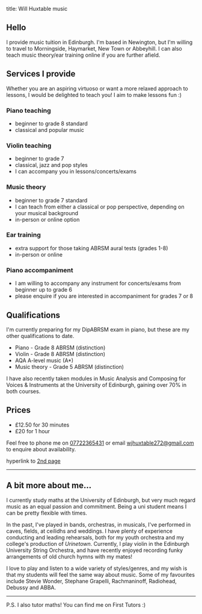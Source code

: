 title: Will Huxtable music

## Hello
I provide music tuition in Edinburgh. I'm based in Newington, but I'm willing to travel to Morningside, Haymarket, New Town or Abbeyhill. I can also teach music theory/ear training online if you are further afield.

## Services I provide
Whether you are an aspiring virtuoso or want a more relaxed approach to lessons, I would be delighted to teach you! I aim to make lessons fun :)

### Piano teaching
- beginner to grade 8 standard
- classical and popular music

### Violin teaching
- beginner to grade 7
- classical, jazz and pop styles
- I can accompany you in lessons/concerts/exams

### Music theory
- beginner to grade 7 standard
- I can teach from either a classical or pop perspective, depending on your musical background
- in-person or online option

### Ear training
- extra support for those taking ABRSM aural tests (grades 1-8)
- in-person or online

### Piano accompaniment
- I am willing to accompany any instrument for concerts/exams from beginner up to grade 6
- please enquire if you are interested in accompaniment for grades 7 or 8

## Qualifications
I'm currently preparing for my DipABRSM exam in piano, but these are my other qualifications to date.
- Piano - Grade 8 ABRSM (distinction)
- Violin - Grade 8 ABRSM (distinction)
- AQA A-level music (A*)
- Music theory - Grade 5 ABRSM (distinction)

I have also recently taken modules in Music Analysis and Composing for Voices & Instruments at the University of Edinburgh, gaining over 70% in both courses.

## Prices
- £12.50 for 30 minutes
- £20 for 1 hour

Feel free to phone me on [07722365431](tel:07722365431) or email [wjhuxtable272@gmail.com](mailto:wjhuxtable272@gmail.com) to enquire about availability. 

hyperlink to [2nd page](page2.md)

---

## A bit more about me...
I currently study maths at the University of Edinburgh, but very much regard music as an equal passion and commitment.
Being a uni student means I can be pretty flexible with times.

In the past, I've played in bands, orchestras, in musicals, I've performed in caves, fields, at ceilidhs and weddings.
I have plenty of experience conducting and leading rehearsals, both for my youth orchestra and my college's production of *Urinetown*.
Currently, I play violin in the Edinburgh University String Orchestra, and have recently enjoyed recording funky arrangements of old church hymns with my mates!

I love to play and listen to a wide variety of styles/genres, and my wish is that my students will feel the same way about music. Some of my favourites include Stevie Wonder, Stephane Grapelli, Rachmaninoff, Radiohead, Debussy and ABBA.

---

P.S. I also tutor maths! You can find me on First Tutors :)